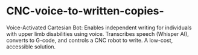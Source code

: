 # CNC-voice-to-written-copies-
Voice-Activated Cartesian Bot: Enables independent writing for individuals with upper limb disabilities using voice. Transcribes speech (Whisper AI), converts to G-code, and controls a CNC robot to write. A low-cost, accessible solution.
